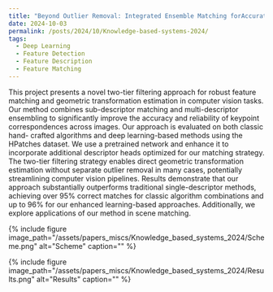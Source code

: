 ```yaml
---
title: "Beyond Outlier Removal: Integrated Ensemble Matching forAccurate Image Keypoint Correspondence" 
date: 2024-10-03
permalink: /posts/2024/10/Knowledge-based-systems-2024/
tags:
  - Deep Learning
  - Feature Detection
  - Feature Description
  - Feature Matching
---
```


This project presents a novel two-tier filtering approach for robust feature matching and geometric transformation estimation in computer vision tasks. Our method combines sub-descriptor matching and multi-descriptor ensembling to significantly improve the accuracy and reliability of keypoint correspondences across images. Our approach is evaluated on both classic hand- crafted algorithms and deep learning-based methods using the HPatches dataset. We use a pretrained network and enhance it to incorporate additional descriptor heads optimized for our matching strategy. The two-tier filtering strategy enables direct geometric transformation estimation without separate outlier removal in many cases, potentially streamlining computer vision pipelines. Results demonstrate that our approach substantially outperforms traditional single-descriptor methods, achieving over 95% correct matches for classic algorithm combinations and up to 96% for our enhanced learning-based approaches. Additionally, we explore applications of our method in scene matching.



{% include figure image_path="/assets/papers_miscs/Knowledge_based_systems_2024/Scheme.png" alt="Scheme" caption="" %}

{% include figure image_path="/assets/papers_miscs/Knowledge_based_systems_2024/Results.png" alt="Results" caption="" %}

